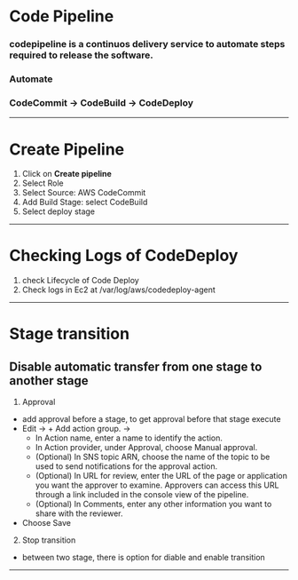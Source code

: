 # Code Pipeline
### codepipeline is a continuos delivery service to automate steps required to release the software.

### Automate
### **CodeCommit -> CodeBuild -> CodeDeploy**
***************************************
# Create Pipeline
1. Click on **Create pipeline**
2. Select Role
3. Select Source: AWS CodeCommit
4. Add Build Stage: select CodeBuild
5. Select deploy stage
***********************************
# Checking Logs of CodeDeploy

1. check Lifecycle of Code Deploy
2. Check logs in Ec2 at /var/log/aws/codedeploy-agent
*********************************************
# Stage transition
## Disable automatic transfer from one stage to another stage

1. Approval
- add approval before a stage, to get approval before that stage execute
- Edit -> + Add action group. -> 
    - In Action name, enter a name to identify the action.
    - In Action provider, under Approval, choose Manual approval.
    - (Optional) In SNS topic ARN, choose the name of the topic to be used to send notifications for the approval action.
    - (Optional) In URL for review, enter the URL of the page or application you want the approver to examine. Approvers can access this URL through a link included in the console view of the pipeline.
    - (Optional) In Comments, enter any other information you want to share with the reviewer.
- Choose Save
2. Stop transition
- between two stage, there is option for diable and enable transition
************************************************